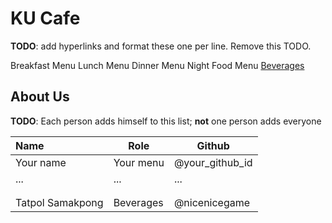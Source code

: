 # KU Cafe

**TODO**: add hyperlinks and format these one per line. Remove this TODO.

Breakfast Menu
Lunch Menu
Dinner Menu
Night Food Menu
[Beverages](Menu.md)

## About Us

**TODO**: Each person adds himself to this list; **not** one person adds everyone

| Name      | Role      | Github   |
|:----------|-----------|----------|
| Your name | Your menu | @your_github_id |
| ...       | ...       | ...      |
|           |           |          |
|           |           |          |
| Tatpol Samakpong | Beverages | @nicenicegame |